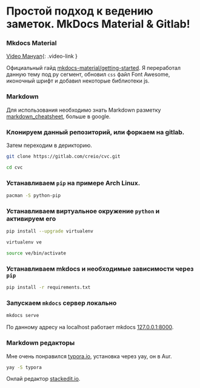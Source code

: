 # Простой подход к ведению заметок. MkDocs Material & Gitlab!

### Mkdocs Material

<!-- <div class="embed-responsive embed-responsive-16by9">
  <iframe src="https://www.youtube.com/embed/ljRDkQVOlqU" frameborder="0" allow="accelerometer; autoplay; encrypted-media; gyroscope; picture-in-picture" allowfullscreen></iframe>
</div> -->

<!-- <a href="https://www.youtube.com/watch?v=b-_dZiyUT8M" class="video-link">Video Мануал</a> -->

[Video Мануал](https://www.youtube.com/watch?v=b-_dZiyUT8M){: .video-link }

Официальный гайд [mkdocs-material/getting-started](https://squidfunk.github.io/mkdocs-material/getting-started/). Я переработал данную тему под ру сегмент, обновил `css` файл Font Awesome, иконочный шрифт и добавил некоторые библиотеки js.

### Markdown

Для использования необходимо знать Markdown разметку [markdown_cheatsheet](https://paulradzkov.com/2014/markdown_cheatsheet/), больше в google.

### Клонируем данный репозиторий, или форкаем на gitlab.

Затем переходим в дерикторию.

```sh
git clone https://gitlab.com/creio/cvc.git

cd cvc
```

### Устанавливаем `pip` на примере Arch Linux.

```sh
pacman -S python-pip

```

### Устанавливаем виртуальное окружение `python` и активируем его

```sh
pip install --upgrade virtualenv

virtualenv ve

source ve/bin/activate
```

### Устанавливаем mkdocs и необходимые зависимости через `pip`

```sh
pip install -r requirements.txt
```

### Запускаем `mkdocs` сервер локально

```sh
mkdocs serve
```

По данному адресу на localhost работает mkdocs [127.0.0.1:8000](http://127.0.0.1:8000).

### Markdown редакторы

Мне очень понравился [typora.io](https://typora.io/), установка через yay, он в Aur.

```sh
yay -S typora
```

Онлай редактор [stackedit.io](https://stackedit.io/app).